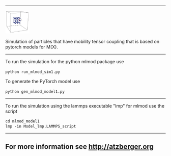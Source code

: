 -------------------------------------------------------------------------------
<p align="left">
<img src="doc_img/particle1.png" width="15%"> 
</p>

Simulation of particles that have mobility tensor coupling that is based on
pytorch models for M(X).

-------------------------------------------------------------------------------
To run the simulation for the python mlmod package use 

```python run_mlmod_sim1.py```

To generate the PyTorch model use 

```python gen_mlmod_model1.py```

-------------------------------------------------------------------------------
To run the simulation using the lammps executable "lmp" for mlmod use 
the script

```
cd mlmod_model1 
lmp -in Model_lmp.LAMMPS_script
```

-------------------------------------------------------------------------------

For more information see 
<http://atzberger.org>
-------------------------------------------------------------------------------
